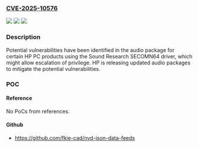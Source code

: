 ### [CVE-2025-10576](https://cve.mitre.org/cgi-bin/cvename.cgi?name=CVE-2025-10576)
![](https://img.shields.io/static/v1?label=Product&message=Sound%20Research&color=blue)
![](https://img.shields.io/static/v1?label=Version&message=See%20HP%20security%20bulletin%20reference%20for%20affected%20versions%20&color=brightgreen)
![](https://img.shields.io/static/v1?label=Vulnerability&message=CWE-266&color=brightgreen)

### Description

Potential vulnerabilities have been identified in the audio package for certain HP PC products using the Sound Research SECOMN64 driver, which might allow escalation of privilege. HP is releasing updated audio packages to mitigate the potential vulnerabilities.

### POC

#### Reference
No PoCs from references.

#### Github
- https://github.com/fkie-cad/nvd-json-data-feeds

